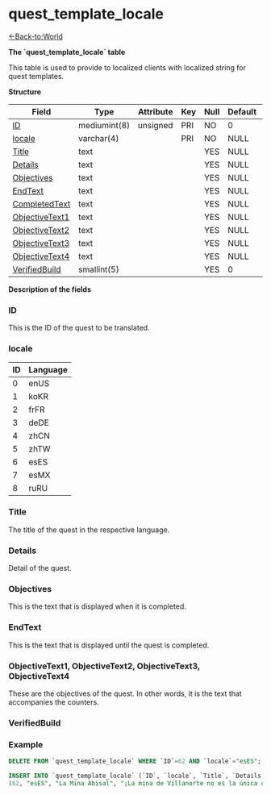 # quest\_template\_locale

[<-Back-to:World](database-world.md)

**The \`quest\_template\_locale\` table**

This table is used to provide to localized clients with localized string for quest templates.

**Structure**

| Field                | Type         | Attribute | Key | Null | Default | Extra | Comment |
|----------------------|--------------|-----------|-----|------|---------|-------|---------|
| [ID][1]              | mediumint(8) | unsigned  | PRI | NO   | 0       |       |         |
| [locale][2]          | varchar(4)   |           | PRI | NO   | NULL    |       |         |
| [Title][3]           | text         |           |     | YES  | NULL    |       |         |
| [Details][4]         | text         |           |     | YES  | NULL    |       |         |
| [Objectives][5]      | text         |           |     | YES  | NULL    |       |         |
| [EndText][6]         | text         |           |     | YES  | NULL    |       |         |
| [CompletedText][7]   | text         |           |     | YES  | NULL    |       |         |
| [ObjectiveText1][8]  | text         |           |     | YES  | NULL    |       |         |
| [ObjectiveText2][9]  | text         |           |     | YES  | NULL    |       |         |
| [ObjectiveText3][10] | text         |           |     | YES  | NULL    |       |         |
| [ObjectiveText4][11] | text         |           |     | YES  | NULL    |       |         |
| [VerifiedBuild][12]  | smallint(5)  |           |     | YES  | 0       |       |         |

[1]: #id
[2]: #locale
[3]: #title
[4]: #details
[5]: #objectives
[6]: #endtext
[7]: #completedtext
[8]: #objectivetext1
[9]: #objectivetext2
[10]: #objectivetext3
[11]: #objectivetext4
[12]: #verifiedbuild

**Description of the fields**

### ID

This is the ID of the quest to be translated.

### locale

| ID | Language |
|----|----------|
| 0  | enUS     |
| 1  | koKR     |
| 2  | frFR     |
| 3  | deDE     |
| 4  | zhCN     |
| 5  | zhTW     |
| 6  | esES     |
| 7  | esMX     |
| 8  | ruRU     |

### Title

The title of the quest in the respective language.

### Details

Detail of the quest.

### Objectives

This is the text that is displayed when it is completed.

### EndText

This is the text that is displayed until the quest is completed.

### ObjectiveText1, ObjectiveText2, ObjectiveText3, ObjectiveText4

These are the objectives of the quest.
In other words, it is the text that accompanies the counters.

### VerifiedBuild

### Example
```sql
DELETE FROM `quest_template_locale` WHERE `ID`=62 AND `locale`="esES";

INSERT INTO `quest_template_locale` (`ID`, `locale`, `Title`, `Details`, `Objectives`, `EndText`, `CompletedText`, `ObjectiveText1`, `ObjectiveText2`, `ObjectiveText3`, `ObjectiveText4`, `VerifiedBuild`) VALUES
(62, "esES", "La Mina Abisal", "¡La mina de Villanorte no es la única que tiene problemas! Según mis informes, la Mina Abisal de Elwynn también ha sido ocupada por los kóbolds.$B$BExplora la mina y comprueba la veracidad de mis informes. Luego vuelve aquí. La mina está hacia el sur de Villadorada, entre La Granja Pedregosa y la granja Maclure.", "Explora la Mina Abisal y vuelve junto al alguacil Dughan a Villadorada.", "Explora la Mina Abisal", "Vuelve con: Alguacil Dughan. Zona: Villadorada, Bosque de Elwynn.", "", "", "", "", 18019);
```
